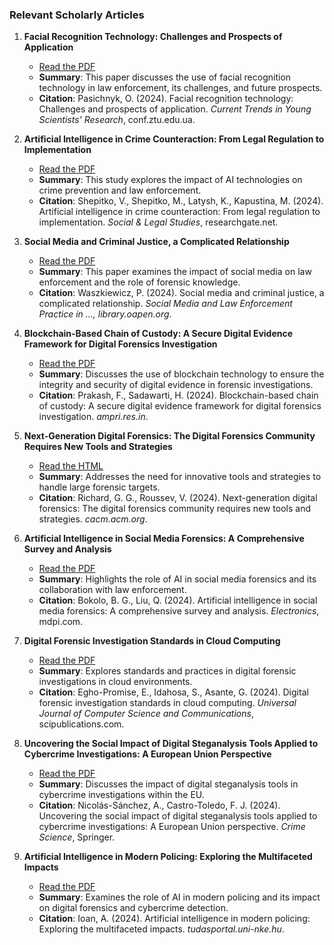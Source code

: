 ### Relevant Scholarly Articles 

1. **Facial Recognition Technology: Challenges and Prospects of Application**
   - [Read the PDF](https://conf.ztu.edu.ua/wp-content/uploads/2024/05/povnyj-tekst-1.pdf#page=150)
   - **Summary**: This paper discusses the use of facial recognition technology in law enforcement, its challenges, and future prospects.
   - **Citation**: Pasichnyk, O. (2024). Facial recognition technology: Challenges and prospects of application. *Current Trends in Young Scientists' Research*, conf.ztu.edu.ua.

2. **Artificial Intelligence in Crime Counteraction: From Legal Regulation to Implementation**
   - [Read the PDF](https://www.researchgate.net/profile/Anatolijs-Krivins/publication/380037652_Preventing_international_threats_in_the_context_of_improving_the_legal_framework_for_national_and_regional_security_Social_Legal_Studios_71_97-105/links/6628fc0206367b604d489a0c/Preventing-international-threats-in-the-context-of-improving-the-legal-framework-for-national-and-regional-security-Social-Legal-Studios-71-97-105.pdf#page=135)
   - **Summary**: This study explores the impact of AI technologies on crime prevention and law enforcement.
   - **Citation**: Shepitko, V., Shepitko, M., Latysh, K., Kapustina, M. (2024). Artificial intelligence in crime counteraction: From legal regulation to implementation. *Social & Legal Studies*, researchgate.net.

3. **Social Media and Criminal Justice, a Complicated Relationship**
   - [Read the PDF](https://library.oapen.org/bitstream/handle/20.500.12657/90385/9781040098370.pdf?sequence=1#page=118)
   - **Summary**: This paper examines the impact of social media on law enforcement and the role of forensic knowledge.
   - **Citation**: Waszkiewicz, P. (2024). Social media and criminal justice, a complicated relationship. *Social Media and Law Enforcement Practice in ..., library.oapen.org*.

4. **Blockchain-Based Chain of Custody: A Secure Digital Evidence Framework for Digital Forensics Investigation**
   - [Read the PDF](https://ampri.res.in/wp-content/uploads/2024/04/2022_Vol3_Issue1-4_19.pdf)
   - **Summary**: Discusses the use of blockchain technology to ensure the integrity and security of digital evidence in forensic investigations.
   - **Citation**: Prakash, F., Sadawarti, H. (2024). Blockchain-based chain of custody: A secure digital evidence framework for digital forensics investigation. *ampri.res.in*.

5. **Next-Generation Digital Forensics: The Digital Forensics Community Requires New Tools and Strategies**
   - [Read the HTML](https://cacm.acm.org/research/next-generation-digital-forensics/)
   - **Summary**: Addresses the need for innovative tools and strategies to handle large forensic targets.
   - **Citation**: Richard, G. G., Roussev, V. (2024). Next-generation digital forensics: The digital forensics community requires new tools and strategies. *cacm.acm.org*.

6. **Artificial Intelligence in Social Media Forensics: A Comprehensive Survey and Analysis**
   - [Read the PDF](https://www.mdpi.com/2079-9292/13/9/1671/pdf)
   - **Summary**: Highlights the role of AI in social media forensics and its collaboration with law enforcement.
   - **Citation**: Bokolo, B. G., Liu, Q. (2024). Artificial intelligence in social media forensics: A comprehensive survey and analysis. *Electronics*, mdpi.com.

7. **Digital Forensic Investigation Standards in Cloud Computing**
   - [Read the PDF](https://www.scipublications.com/journal/index.php/UJCSC/article/download/923/586)
   - **Summary**: Explores standards and practices in digital forensic investigations in cloud environments.
   - **Citation**: Egho-Promise, E., Idahosa, S., Asante, G. (2024). Digital forensic investigation standards in cloud computing. *Universal Journal of Computer Science and Communications*, scipublications.com.

8. **Uncovering the Social Impact of Digital Steganalysis Tools Applied to Cybercrime Investigations: A European Union Perspective**
   - [Read the PDF](https://link.springer.com/content/pdf/10.1186/s40163-024-00209-7.pdf)
   - **Summary**: Discusses the impact of digital steganalysis tools in cybercrime investigations within the EU.
   - **Citation**: Nicolás-Sánchez, A., Castro-Toledo, F. J. (2024). Uncovering the social impact of digital steganalysis tools applied to cybercrime investigations: A European Union perspective. *Crime Science*, Springer.

9. **Artificial Intelligence in Modern Policing: Exploring the Multifaceted Impacts**
   - [Read the PDF](https://tudasportal.uni-nke.hu/xmlui/bitstream/handle/20.500.12944/24948/13_alexandru_ioan_2024-136_146.pdf?sequence=1)
   - **Summary**: Examines the role of AI in modern policing and its impact on digital forensics and cybercrime detection.
   - **Citation**: Ioan, A. (2024). Artificial intelligence in modern policing: Exploring the multifaceted impacts. *tudasportal.uni-nke.hu*.
